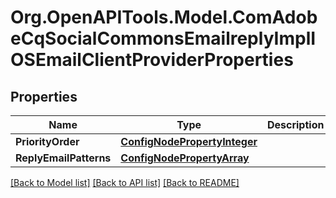 # Org.OpenAPITools.Model.ComAdobeCqSocialCommonsEmailreplyImplIOSEmailClientProviderProperties
## Properties

Name | Type | Description | Notes
------------ | ------------- | ------------- | -------------
**PriorityOrder** | [**ConfigNodePropertyInteger**](ConfigNodePropertyInteger.md) |  | [optional] 
**ReplyEmailPatterns** | [**ConfigNodePropertyArray**](ConfigNodePropertyArray.md) |  | [optional] 

[[Back to Model list]](../README.md#documentation-for-models) [[Back to API list]](../README.md#documentation-for-api-endpoints) [[Back to README]](../README.md)

